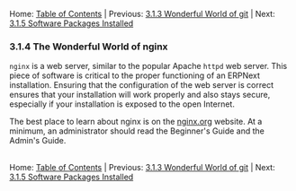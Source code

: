 Home: [Table of Contents](../ "Table of Contents") | Previous: [3.1.3 Wonderful World of git](git "The Wonderful World of git") | Next: [3.1.5 Software Packages Installed](software "Software Packages Installed")

### 3.1.4 The Wonderful World of nginx

`nginx` is a web server, similar to the popular Apache `httpd` web server. This piece of software is critical to the proper functioning of an ERPNext installation. Ensuring that the configuration of the web server is correct ensures that your installation will work properly and also stays secure, especially if your installation is exposed to the open Internet.

The best place to learn about nginx is on the [nginx.org](http://nginx.org/en/docs/ "nginx Documentation") website. At a minimum, an administrator should read the Beginner's Guide and the Admin's Guide.<br /><br />

Home: [Table of Contents](../ "Table of Contents") | Previous: [3.1.3 Wonderful World of git](git "The Wonderful World of git") | Next: [3.1.5 Software Packages Installed](software "Software Packages Installed")
